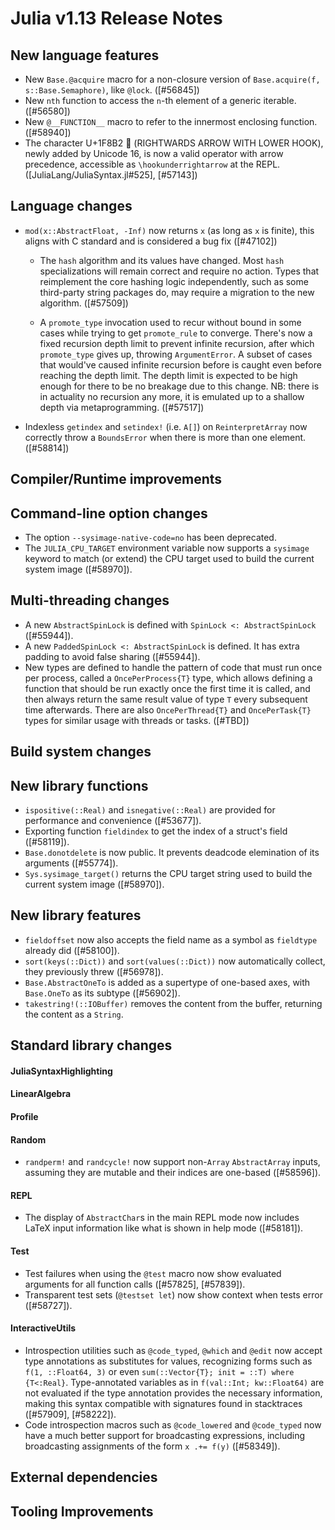 Julia v1.13 Release Notes
========================

New language features
---------------------

  - New `Base.@acquire` macro for a non-closure version of `Base.acquire(f, s::Base.Semaphore)`, like `@lock`. ([#56845])
  - New `nth` function to access the `n`-th element of a generic iterable. ([#56580])
  - New `@__FUNCTION__` macro to refer to the innermost enclosing function. ([#58940])
  - The character U+1F8B2 🢲 (RIGHTWARDS ARROW WITH LOWER HOOK), newly added by Unicode 16,
    is now a valid operator with arrow precedence, accessible as `\hookunderrightarrow` at the REPL.
    ([JuliaLang/JuliaSyntax.jl#525], [#57143])

Language changes
----------------
* `mod(x::AbstractFloat, -Inf)` now returns `x` (as long as `x` is finite), this aligns with C standard and
is considered a bug fix ([#47102])

  - The `hash` algorithm and its values have changed. Most `hash` specializations will remain correct and require no action. Types that reimplement the core hashing logic independently, such as some third-party string packages do, may require a migration to the new algorithm. ([#57509])

  - A `promote_type` invocation used to recur without bound in some cases while trying to get `promote_rule` to converge. There's now a fixed recursion depth limit to prevent infinite recursion, after which `promote_type` gives up, throwing `ArgumentError`. A subset of cases that would've caused infinite recursion before is caught even before reaching the depth limit. The depth limit is expected to be high enough for there to be no breakage due to this change. NB: there is in actuality no recursion any more, it is emulated up to a shallow depth via metaprogramming. ([#57517])

* Indexless `getindex` and `setindex!` (i.e. `A[]`) on `ReinterpretArray` now correctly throw a `BoundsError` when there is more than one element. ([#58814])

Compiler/Runtime improvements
-----------------------------

Command-line option changes
---------------------------

* The option `--sysimage-native-code=no` has been deprecated.
* The `JULIA_CPU_TARGET` environment variable now supports a `sysimage` keyword to match (or extend) the CPU target used to build the current system image ([#58970]).

Multi-threading changes
-----------------------

* A new `AbstractSpinLock` is defined with `SpinLock <: AbstractSpinLock` ([#55944]).
* A new `PaddedSpinLock <: AbstractSpinLock` is defined.  It has extra padding to avoid false sharing ([#55944]).
* New types are defined to handle the pattern of code that must run once per process, called
  a `OncePerProcess{T}` type, which allows defining a function that should be run exactly once
  the first time it is called, and then always return the same result value of type `T`
  every subsequent time afterwards. There are also `OncePerThread{T}` and `OncePerTask{T}` types for
  similar usage with threads or tasks. ([#TBD])

Build system changes
--------------------

New library functions
---------------------

* `ispositive(::Real)` and `isnegative(::Real)` are provided for performance and convenience ([#53677]).
* Exporting function `fieldindex` to get the index of a struct's field ([#58119]).
* `Base.donotdelete` is now public. It prevents deadcode elemination of its arguments ([#55774]).
* `Sys.sysimage_target()` returns the CPU target string used to build the current system image ([#58970]).

New library features
--------------------

* `fieldoffset` now also accepts the field name as a symbol as `fieldtype` already did ([#58100]).
* `sort(keys(::Dict))` and `sort(values(::Dict))` now automatically collect, they previously threw ([#56978]).
* `Base.AbstractOneTo` is added as a supertype of one-based axes, with `Base.OneTo` as its subtype ([#56902]).
* `takestring!(::IOBuffer)` removes the content from the buffer, returning the content as a `String`.

Standard library changes
------------------------

#### JuliaSyntaxHighlighting

#### LinearAlgebra

#### Profile

#### Random

* `randperm!` and `randcycle!` now support non-`Array` `AbstractArray` inputs, assuming they are mutable and their indices are one-based ([#58596]).

#### REPL

* The display of `AbstractChar`s in the main REPL mode now includes LaTeX input information like what is shown in help mode ([#58181]).

#### Test

* Test failures when using the `@test` macro now show evaluated arguments for all function calls ([#57825], [#57839]).
* Transparent test sets (`@testset let`) now show context when tests error ([#58727]).

#### InteractiveUtils

* Introspection utilities such as `@code_typed`, `@which` and `@edit` now accept type annotations as substitutes for values, recognizing forms such as `f(1, ::Float64, 3)` or even `sum(::Vector{T}; init = ::T) where {T<:Real}`. Type-annotated variables as in `f(val::Int; kw::Float64)` are not evaluated if the type annotation provides the necessary information, making this syntax compatible with signatures found in stacktraces ([#57909], [#58222]).
* Code introspection macros such as `@code_lowered` and `@code_typed` now have a much better support for broadcasting expressions, including broadcasting assignments of the form `x .+= f(y)` ([#58349]).

External dependencies
---------------------

Tooling Improvements
--------------------

<!--- generated by NEWS-update.jl: -->
